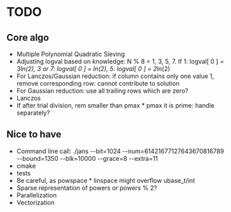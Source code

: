 TODO
====

Core algo
---------

 * Multiple Polynomial Quadratic Sieving
 * Adjusting logval based on knowledge: N % 8 = 1, 3, 5, 7. If 1: logval[ 0 ] = 3*ln(2), 3 or 7: logval[ 0 ] = ln(2), 5: logval[ 0 ] = 2*ln(2)
 * For Lanczos/Gaussian reduction: if column contains only one value 1, remove corresponding row: cannot contribute to solution
 * For Gaussian reduction: use all trailing rows which are zero?
 * Lanczos
 * If after trial division, rem smaller than pmax * pmax it is prime: handle separately?

Nice to have
------------

 * Command line call: ./jans --bit=1024 --num=61421677127643670816789 --bound=1350 --blk=10000 --grace=8 --extra=11
 * cmake
 * tests
 * Be careful, as powspace * linspace might overflow ubase_t/int
 * Sparse representation of powers or powers % 2?
 * Parallelization
 * Vectorization

